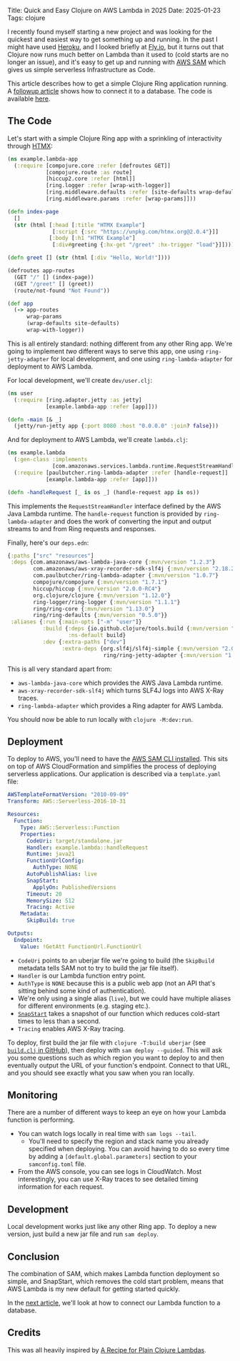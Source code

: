 Title: Quick and Easy Clojure on AWS Lambda in 2025
Date: 2025-01-23
Tags: clojure

I recently found myself starting a new project and was looking for the quickest and easiest way to get something up and running. In the past I might have used [Heroku](https://www.heroku.com), and I looked briefly at [Fly.io](https://fly.io), but it turns out that Clojure now runs much better on Lambda than it used to (cold starts are no longer an issue), and it's easy to get up and running with [AWS SAM](https://aws.amazon.com/serverless/sam/) which gives us simple serverless Infrastructure as Code.

This article describes how to get a simple Clojure Ring application running. A [followup article](lambda2.html) shows how to connect it to a database. The code is available  [here](https://github.com/paulbutcher/example-lambda-app).

## The Code

Let's start with a simple Clojure Ring app with a sprinkling of interactivity through [HTMX](https://htmx.org):

```clojure
(ns example.lambda-app
  (:require [compojure.core :refer [defroutes GET]]
            [compojure.route :as route]
            [hiccup2.core :refer [html]]
            [ring.logger :refer [wrap-with-logger]]
            [ring.middleware.defaults :refer [site-defaults wrap-defaults]]
            [ring.middleware.params :refer [wrap-params]]))

(defn index-page
  []
  (str (html [:head [:title "HTMX Example"]
              [:script {:src "https://unpkg.com/htmx.org@2.0.4"}]]
             [:body [:h1 "HTMX Example"]
              [:div#greeting {:hx-get "/greet" :hx-trigger "load"}]])))

(defn greet [] (str (html [:div "Hello, World!"])))

(defroutes app-routes
  (GET "/" [] (index-page))
  (GET "/greet" [] (greet))
  (route/not-found "Not Found"))

(def app
  (-> app-routes
      wrap-params
      (wrap-defaults site-defaults)
      wrap-with-logger))
```

This is all entirely standard: nothing different from any other Ring app. We're going to implement _two_ different ways to serve this app, one using `ring-jetty-adapter` for local development, and one using `ring-lambda-adapter` for deployment to AWS Lambda.

For local development, we'll create `dev/user.clj`:

```clojure
(ns user
  (:require [ring.adapter.jetty :as jetty]
            [example.lambda-app :refer [app]]))

(defn -main [& _]
  (jetty/run-jetty app {:port 8080 :host "0.0.0.0" :join? false}))
```

And for deployment to AWS Lambda, we'll create `lambda.clj`:

```clojure
(ns example.lambda
  (:gen-class :implements
              [com.amazonaws.services.lambda.runtime.RequestStreamHandler])
  (:require [paulbutcher.ring-lambda-adapter :refer [handle-request]]
            [example.lambda-app :refer [app]]))

(defn -handleRequest [_ is os _] (handle-request app is os))
```

This implements the `RequestStreamHandler` interface defined by the AWS Java Lambda runtime. The `handle-request` function is provided by `ring-lambda-adapter` and does the work of converting the input and output streams to and from Ring requests and responses.

Finally, here's our `deps.edn`:

```clojure
{:paths ["src" "resources"]
 :deps {com.amazonaws/aws-lambda-java-core {:mvn/version "1.2.3"}
        com.amazonaws/aws-xray-recorder-sdk-slf4j {:mvn/version "2.18.2"}
        com.paulbutcher/ring-lambda-adapter {:mvn/version "1.0.7"}
        compojure/compojure {:mvn/version "1.7.1"}
        hiccup/hiccup {:mvn/version "2.0.0-RC4"}
        org.clojure/clojure {:mvn/version "1.12.0"}
        ring-logger/ring-logger {:mvn/version "1.1.1"}
        ring/ring-core {:mvn/version "1.13.0"}
        ring/ring-defaults {:mvn/version "0.5.0"}}
 :aliases {:run {:main-opts ["-m" "user"]}
           :build {:deps {io.github.clojure/tools.build {:mvn/version "0.10.6"}}
                   :ns-default build}
           :dev {:extra-paths ["dev"]
                 :extra-deps {org.slf4j/slf4j-simple {:mvn/version "2.0.16"}
                              ring/ring-jetty-adapter {:mvn/version "1.13.0"}}}}}
```

This is all very standard apart from:

* `aws-lambda-java-core` which provides the AWS Java Lambda runtime.
* `aws-xray-recorder-sdk-slf4j` which turns SLF4J logs into AWS X-Ray traces.
* `ring-lambda-adapter` which provides a Ring adapter for AWS Lambda.

You should now be able to run locally with `clojure -M:dev:run`.

## Deployment

To deploy to AWS, you'll need to have the [AWS SAM CLI installed](https://docs.aws.amazon.com/serverless-application-model/latest/developerguide/install-sam-cli.html). This sits on top of AWS CloudFormation and simplifies the process of deploying serverless applications. Our application is described via a `template.yaml` file:

```yaml
AWSTemplateFormatVersion: "2010-09-09"
Transform: AWS::Serverless-2016-10-31

Resources:
  Function:
    Type: AWS::Serverless::Function
    Properties:
      CodeUri: target/standalone.jar
      Handler: example.lambda::handleRequest
      Runtime: java21
      FunctionUrlConfig:
        AuthType: NONE
      AutoPublishAlias: live
      SnapStart:
        ApplyOn: PublishedVersions
      Timeout: 20
      MemorySize: 512
      Tracing: Active
    Metadata:
      SkipBuild: true

Outputs:
  Endpoint:
    Value: !GetAtt FunctionUrl.FunctionUrl
```

* `CodeUri` points to an uberjar file we're going to build (the `SkipBuild` metadata tells SAM not to try to build the jar file itself).
* `Handler` is our Lambda function entry point.
* `AuthType` is `NONE` because this is a public web app (not an API that's sitting behind some kind of authentication).
* We're only using a single alias (`live`), but we could have multiple aliases for different environments (e.g. staging etc.).
* [`SnapStart`](https://docs.aws.amazon.com/lambda/latest/dg/snapstart.html) takes a snapshot of our function which reduces cold-start times to less than a second.
* `Tracing` enables AWS X-Ray tracing.

To deploy, first build the jar file with `clojure -T:build uberjar` (see [`build.clj` in GitHub](https://github.com/paulbutcher/example-lambda-app/blob/main/build.clj)), then deploy with `sam deploy --guided`. This will ask you some questions such as which region you want to deploy to and then eventually output the URL of your function's endpoint. Connect to that URL, and you should see exactly what you saw when you ran locally.

## Monitoring

There are a number of different ways to keep an eye on how your Lambda function is performing.

* You can watch logs locally in real time with `sam logs --tail`.
  * You'll need to specify the region and stack name you already specified when deploying. You can avoid having to do so every time by adding a `[default.global.parameters]` section to your `samconfig.toml` file.
* From the AWS console, you can see logs in CloudWatch. Most interestingly, you can use X-Ray traces to see detailed timing information for each request.

## Development

Local development works just like any other Ring app. To deploy a new version, just build a new jar file and run `sam deploy`.

## Conclusion

The combination of SAM, which makes Lambda function deployment so simple, and SnapStart, which removes the cold start problem, means that AWS Lambda is my new default for getting started quickly.

In the [next article](lambda2.html), we'll look at how to connect our Lambda function to a database.

## Credits

This was all heavily inspired by [A Recipe for Plain Clojure Lambdas](https://www.juxt.pro/blog/plain-clojure-lambda).
